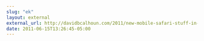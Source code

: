 ```yaml
---
slug: "ek"
layout: external
external_url: http://davidbcalhoun.com/2011/new-mobile-safari-stuff-in-ios5-position-fixed-overflow-scroll-new-input-type-support-web-workers-ecmascript-5
date: 2011-06-15T13:26:45-05:00
---
```

